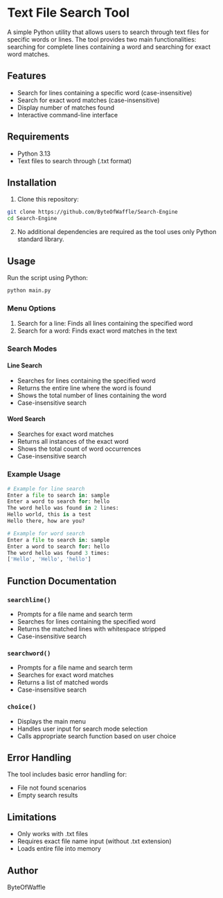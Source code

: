 # Text File Search Tool

A simple Python utility that allows users to search through text files for specific words or lines. The tool provides two main functionalities: searching for complete lines containing a word and searching for exact word matches.

## Features

- Search for lines containing a specific word (case-insensitive)
- Search for exact word matches (case-insensitive)
- Display number of matches found
- Interactive command-line interface

## Requirements

- Python 3.13
- Text files to search through (.txt format)

## Installation

1. Clone this repository:
```bash
git clone https://github.com/ByteOfWaffle/Search-Engine
cd Search-Engine
```

2. No additional dependencies are required as the tool uses only Python standard library.

## Usage

Run the script using Python:

```bash
python main.py
```

### Menu Options

1. Search for a line: Finds all lines containing the specified word
2. Search for a word: Finds exact word matches in the text

### Search Modes

#### Line Search
- Searches for lines containing the specified word
- Returns the entire line where the word is found
- Shows the total number of lines containing the word
- Case-insensitive search

#### Word Search
- Searches for exact word matches
- Returns all instances of the exact word
- Shows the total count of word occurrences
- Case-insensitive search

### Example Usage

```python
# Example for line search
Enter a file to search in: sample
Enter a word to search for: hello
The word hello was found in 2 lines:
Hello world, this is a test
Hello there, how are you?

# Example for word search
Enter a file to search in: sample
Enter a word to search for: hello
The word hello was found 3 times:
['Hello', 'Hello', 'hello']
```

## Function Documentation

### `searchline()`
- Prompts for a file name and search term
- Searches for lines containing the specified word
- Returns the matched lines with whitespace stripped
- Case-insensitive search

### `searchword()`
- Prompts for a file name and search term
- Searches for exact word matches
- Returns a list of matched words
- Case-insensitive search

### `choice()`
- Displays the main menu
- Handles user input for search mode selection
- Calls appropriate search function based on user choice

## Error Handling

The tool includes basic error handling for:
- File not found scenarios
- Empty search results

## Limitations

- Only works with .txt files
- Requires exact file name input (without .txt extension)
- Loads entire file into memory



## Author

ByteOfWaffle


